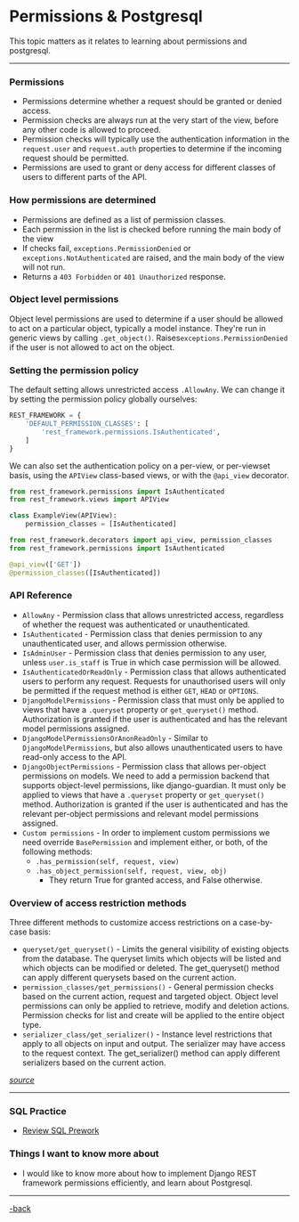 # Permissions & Postgresql

This topic matters as it relates to learning about permissions and postgresql. 

---

### Permissions

* Permissions determine whether a request should be granted or denied access. 
* Permission checks are always run at the very start of the view, before any other code is allowed to proceed. 
* Permission checks will typically use the authentication information in the `request.user` and `request.auth` properties to determine if the incoming request should be permitted.
* Permissions are used to grant or deny access for different classes of users to different parts of the API.

### How permissions are determined

* Permissions are defined as a list of permission classes.
* Each permission in the list is checked before running the main body of the view 
* If checks fail, `exceptions.PermissionDenied` or `exceptions.NotAuthenticated` are raised, and the main body of the view will not run.
* Returns a `403 Forbidden` or `401 Unauthorized` response.

### Object level permissions

Object level permissions are used to determine if a user should be allowed to act on a particular object, typically a model instance. They're run in generic views by calling `.get_object()`. Raises`exceptions.PermissionDenied` if the user is not allowed to act on the object.

### Setting the permission policy

The default setting allows unrestricted access `.AllowAny`. We can change it by setting the permission policy globally ourselves:

```python
REST_FRAMEWORK = {
    'DEFAULT_PERMISSION_CLASSES': [
        'rest_framework.permissions.IsAuthenticated',
    ]
}
```

We can also set the authentication policy on a per-view, or per-viewset basis, using the `APIView` class-based views, or with the `@api_view` decorator.

```python
from rest_framework.permissions import IsAuthenticated
from rest_framework.views import APIView

class ExampleView(APIView):
    permission_classes = [IsAuthenticated]
```

```python
from rest_framework.decorators import api_view, permission_classes
from rest_framework.permissions import IsAuthenticated

@api_view(['GET'])
@permission_classes([IsAuthenticated])
```

### API Reference

* `AllowAny` - Permission class that allows unrestricted access, regardless of whether the request was authenticated or unauthenticated.
* `IsAuthenticated` - Permission class that denies permission to any unauthenticated user, and allows permission otherwise.
* `IsAdminUser` - Permission class that denies permission to any user, unless `user.is_staff` is True in which case permission will be allowed.
* `IsAuthenticatedOrReadOnly` - Permission class that allows authenticated users to perform any request. Requests for unauthorised users will only be permitted if the request method is either `GET`, `HEAD` or `OPTIONS`.
* `DjangoModelPermissions` - Permission class that must only be applied to views that have a `.queryset` property or `get_queryset()` method. Authorization is granted if the user is authenticated and has the relevant model permissions assigned.
* `DjangoModelPermissionsOrAnonReadOnly` - Similar to `DjangoModelPermissions`, but also allows unauthenticated users to have read-only access to the API.
* `DjangoObjectPermissions` - Permission class that allows per-object permissions on models. We need to add a permission backend that supports object-level permissions, like django-guardian. It must only be applied to views that have a `.queryset` property or `get_queryset()` method. Authorization is granted if the user is authenticated and has the relevant per-object permissions and relevant model permissions assigned.
* `Custom permissions` - In order to implement custom permissions we need override `BasePermission` and implement either, or both, of the following methods:
  * ```.has_permission(self, request, view)```
  * ```.has_object_permission(self, request, view, obj)```
    * They return True for granted access, and False otherwise.

### Overview of access restriction methods

Three different methods to customize access restrictions on a case-by-case basis:

* `queryset/get_queryset()` - Limits the general visibility of existing objects from the database. The queryset limits which objects will be listed and which objects can be modified or deleted. The get_queryset() method can apply different querysets based on the current action.
* `permission_classes/get_permissions()` - General permission checks based on the current action, request and targeted object. Object level permissions can only be applied to retrieve, modify and deletion actions. Permission checks for list and create will be applied to the entire object type.
* `serializer_class/get_serializer()` - Instance level restrictions that apply to all objects on input and output. The serializer may have access to the request context. The get_serializer() method can apply different serializers based on the current action.

[*source*](https://www.django-rest-framework.org/api-guide/permissions/#permissions)

---

### SQL Practice

* [Review SQL Prework](https://alexriverau.github.io/reading-notes/prep401_read03)


### Things I want to know more about

* I would like to know more about how to implement Django REST framework permissions efficiently, and learn about Postgresql.

---

[-back](https://alexriverau.github.io/reading-notes/code401)

